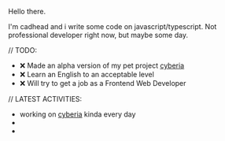 Hello there.

I'm cadhead and i write some code on javascript/typescript. Not professional developer right now, but maybe some day.

// TODO:

- ❌ Made an alpha version of my pet project [cyberia](https://github.com/cadhead/cyberia)
- ❌ Learn an English to an acceptable level
- ❌ Will try to get a job as a Frontend Web Developer
 
// LATEST ACTIVITIES:
- working on [cyberia](https://github.com/cadhead/cyberia) kinda every day
-
-
